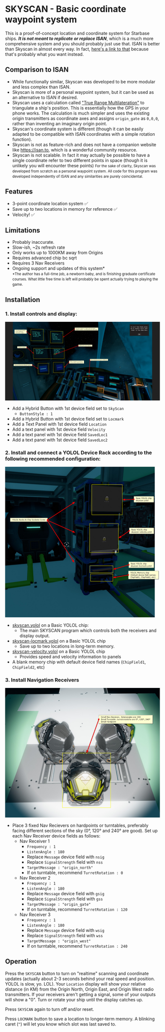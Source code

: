 # SKYSCAN - Basic coordinate waypoint system
This is a proof-of-concept location and coordinate system for Starbase ships. **_It is not meant to replicate or replace ISAN_**, which is a much more comprehensive system and you should probably just use that. ISAN is better than Skyscan in almost every way. In fact, [here's a link to that](https://isan.to/isan.pdf) because that's probably what you want instead. 

## Comparison to ISAN
- While functionally similar, Skyscan was developed to be more modular and less complex than ISAN. 
- Skyscan is more of a personal waypoint system, but it can be used as an alternative to ISAN if desired. 
- Skyscan uses a calculation called ["True Range Multilateration"](https://en.wikipedia.org/wiki/True-range_multilateration) to triangulate a ship's position. This is essentially how the GPS in your phone works. The calculation is much simpler and uses the existing origin transmitters as coordinate axes and assigns `origin_gate` as `0,0,0`, rather than inventing an imaginary origin point.
- Skyscan's coordinate system is different (though it can be easily adapted to be compatible with ISAN coordinates with a simple rotation function). 
- Skyscan is not as feature-rich and does not have a companion website like https://isan.to, which is a wonderful community resource. 
- Skyscan is not scalable. In fact it may actually be possible to have a single coordinate refer to two different points in space (though it is unlikely you will encounter these points)
<small>For the sake of clarity, Skyscan was developed from scratch as a personal waypoint system. All code for this program was developed independently of ISAN and any similarities are purely coincidental.</small>

## Features
- 3-point coordinate location system ✅
- Save up to two locations in memory for reference ✅
- Velocity! ✅

## Limitations
- Probably inaccurate.
- Slow-ish, ~2s refresh rate
- Only works up to 1000KM away from Origins
- Requires advanced chip bc sqrt
- Requires 3 Nav Receivers
- Ongoing support and updates of this system* <br><small>*The author has a full-time job, a newborn baby, and is finishing graduate certificate courses. What little free time is left will probably be spent actually trying to playing the game.</small>

## Installation

### 1. Install controls and display:
!["Skyscan console controls"](img/console-controls.png)
- Add a Hybrid Button with 1st device field set to `SkyScan`
    - `ButtonStyle : 1`
- Add a Hybrid Button with 1st device field set to `Locmark`
- Add a Text Panel with 1st device field `Location`
- Add a text panel with 1st device field `Velocity`
- Add a text panel with 1st device field `SavedLoc1`
- Add a text panel with 1st device field `SavedLoc2`

### 2. Install and connect a YOLOL Device Rack according to the following recommended configuration:
!["Skyscan YOLOL chip devices"](img/YOLOL-chips-config.png)
- [skyscan.yolol](/skyscan.yolol) on a Basic YOLOL chip:
    - The main SKYSCAN program which controls both the receivers and display output.
- [skyscan-locmark.yolol](LocationMark/skyscan-locmark.yolol) on a Basic YOLOL chip
    - Save up to two locations in long-term memory.
- [skyscan-velocity.yolol](Velocity/skyscan-velocity.yolol) on a Basic YOLOL chip
    - Provides speed and velocity information to panels
- A blank memory chip with default device field names (`ChipField1`, `ChipField2`, etc)

### 3. Install Navigation Receivers
!["Receiver Config"](img/receiver-config.png)
- Place 3 fixed Nav Recievers on hardpoints or turntables, preferably facing different sections of the sky (0°, 120° and 240° are good). Set up each Nav Receiver device fields as follows:
    - Nav Receiver 1
        - `Frequency : 1`
        - `ListenAngle : 180`
        - Replace `Message` device field with `nsig`  
        - Replace `SignalStrength` field with `nss`
        - `TargetMessage : "origin_north"`
        - If on turntable, recommend `TurretRotation : 0`
    - Nav Receiver 2
        - `Frequency : 1`
        - `ListenAngle : 180`
        - Replace `Message` device field with `gsig`  
        - Replace `SignalStrength` field with `gss`
        - `TargetMessage : "origin_gate"`
        - If on turntable, recommend `TurretRotation : 120`
    - Nav Receiver 3
        - `Frequency : 1`
        - `ListenAngle : 180`
        - Replace `Message` device field with `wsig`  
        - Replace `SignalStrength` field with `wss`
        - `TargetMessage : "origin_west"`
        - If on turntable, recommend `TurretRotation : 240`  

  
## Operation
Press the `SKYSCAN` button to turn on "realtime" scanning and coordinate updates (actually about 2-3 seconds behind your real speed and position. YOLOL is slow, yo. LOL). Your `Location` display will show your relative distance (in KM) from the Origin North, Origin East, and Origin West radio transmitters. If your receivers aren't getting a signal, some of your outputs will show a "0". Turn or rotate your ship until the display catches up.

Press `SKYSCAN` again to turn off and/or reset.

Press `LOCMARK` button to save a location to longer-term memory. A blinking caret (`^`) will let you know which slot was last saved to.
